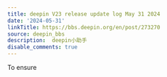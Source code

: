 ```yaml
---
title: deepin V23 release update log May 31 2024
date: '2024-05-31'
linkTitle: https://bbs.deepin.org/en/post/273270
source: deepin_bbs
description:  deepin小助手 
disable_comments: true
---
```

To ensure 
